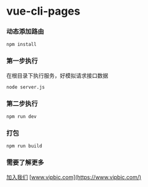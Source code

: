 <!--
 * @Author: your name
 * @Date: 2019-10-02 23:53:00
 * @LastEditTime: 2020-02-16 17:33:12
 * @LastEditors: Please set LastEditors
 * @Description: In User Settings Edit
 * @FilePath: \vue-admin\README.md
 -->
# vue-cli-pages

### 动态添加路由
```
npm install
```

### 第一步执行 
在根目录下执行服务，好模拟请求接口数据
```
node server.js 
```

### 第二步执行
```
npm run dev
```

### 打包
```
npm run build
```

### 需要了解更多
[加入我们](https://www.vipbic.com/weixin.html)
[www.vipbic.com](https://www.vipbic.com/)